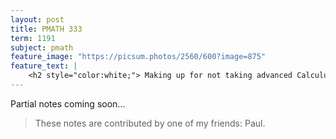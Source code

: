 ```yaml
---
layout: post
title: PMATH 333
term: 1191
subject: pmath
feature_image: "https://picsum.photos/2560/600?image=875"
feature_text: |
    <h2 style="color:white;"> Making up for not taking advanced Calculus </h2>
---
```


Partial notes coming soon...

 > These notes are contributed by one of my friends: Paul.
